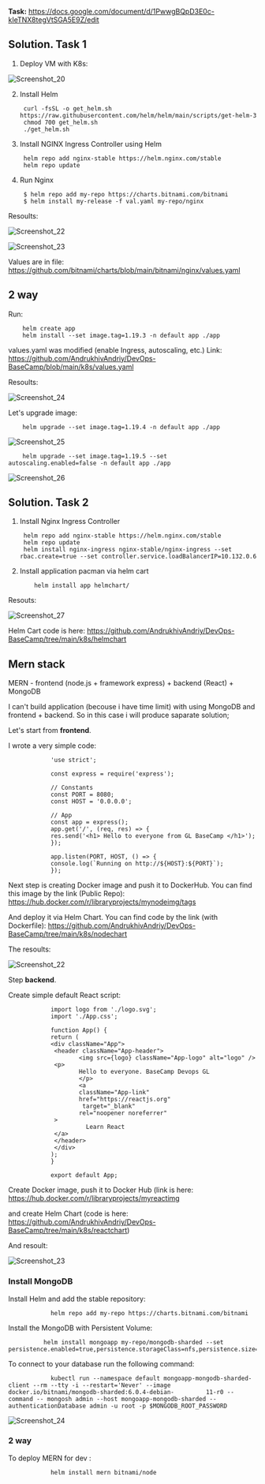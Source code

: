 **Task:** https://docs.google.com/document/d/1PwwgBQpD3E0c-kIeTNX8tegVtSGA5E9Z/edit

## Solution. Task 1

1. Deploy VM with K8s:

![Screenshot_20](https://user-images.githubusercontent.com/79985930/217516813-c7f40354-39a4-49a5-a582-39457f043454.png)

2. Install Helm

        curl -fsSL -o get_helm.sh https://raw.githubusercontent.com/helm/helm/main/scripts/get-helm-3
        chmod 700 get_helm.sh
        ./get_helm.sh
    
3. Install NGINX Ingress Controller using Helm

        helm repo add nginx-stable https://helm.nginx.com/stable
        helm repo update
    
4. Run Nginx

        $ helm repo add my-repo https://charts.bitnami.com/bitnami
        $ helm install my-release -f val.yaml my-repo/nginx

Resoults:

![Screenshot_22](https://user-images.githubusercontent.com/79985930/217541691-99980f2d-fda2-4559-9710-7c4913c5b59b.png)

![Screenshot_23](https://user-images.githubusercontent.com/79985930/217541860-cdcb05fe-73e1-489d-a3b3-579308c56106.png)

Values are in file: https://github.com/bitnami/charts/blob/main/bitnami/nginx/values.yaml

## 2 way

Run:

        helm create app
        helm install --set image.tag=1.19.3 -n default app ./app

values.yaml was modified (enable Ingress, autoscaling, etc.) Link: https://github.com/AndrukhivAndriy/DevOps-BaseCamp/blob/main/k8s/values.yaml

Resoults:

![Screenshot_24](https://user-images.githubusercontent.com/79985930/217559338-4c77888d-e7be-495c-83ac-1bdee3b17dd1.png)

Let's upgrade image:

        helm upgrade --set image.tag=1.19.4 -n default app ./app
        
![Screenshot_25](https://user-images.githubusercontent.com/79985930/217562505-a0dd3d4b-bf30-40af-8777-dfe96aa91dc7.png)

        helm upgrade --set image.tag=1.19.5 --set autoscaling.enabled=false -n default app ./app

![Screenshot_26](https://user-images.githubusercontent.com/79985930/217564486-e534a799-91be-4695-bcb6-1666ef917e05.png)


## Solution. Task 2

1. Install Nginx Ingress Controller

        helm repo add nginx-stable https://helm.nginx.com/stable
        helm repo update
        helm install nginx-ingress nginx-stable/nginx-ingress --set rbac.create=true --set controller.service.loadBalancerIP=10.132.0.6
        
2. Install application pacman via helm cart

           helm install app helmchart/    
           
Resouts:

![Screenshot_27](https://user-images.githubusercontent.com/79985930/217758782-ff2c0d86-9333-4899-b290-1222891acc0b.png)

Helm Cart code is here: https://github.com/AndrukhivAndriy/DevOps-BaseCamp/tree/main/k8s/helmchart

## Mern stack

MERN - frontend (node.js + framework express) + backend (React) + MongoDB

I can't build application (becouse i have time limit) with using MongoDB and frontend + backend. So in this case i will produce saparate solution;

Let's start from **frontend**.

I wrote a very simple code:

                'use strict';

                const express = require('express');

                // Constants
                const PORT = 8080;
                const HOST = '0.0.0.0';

                // App
                const app = express();
                app.get('/', (req, res) => {
                res.send('<h1> Hello to everyone from GL BaseCamp </h1>');
                });

                app.listen(PORT, HOST, () => {
                console.log(`Running on http://${HOST}:${PORT}`);
                });

Next step is creating Docker image and push it to DockerHub. You can find this image by the link (Public Repo): https://hub.docker.com/r/libraryprojects/mynodeimg/tags

And deploy it via Helm Chart. You can find code by the link (with Dockerfile): https://github.com/AndrukhivAndriy/DevOps-BaseCamp/tree/main/k8s/nodechart

The resoults:

![Screenshot_22](https://user-images.githubusercontent.com/79985930/218277262-6e4057bc-c581-4c1d-a7e7-ed8aa5d1f4bb.png)

Step **backend**.

Create simple default React script:

                import logo from './logo.svg';
                import './App.css';

                function App() {
                return (
                <div className="App">
                 <header className="App-header">
                        <img src={logo} className="App-logo" alt="logo" />
                 <p>
                        Hello to everyone. BaseCamp Devops GL
                        </p>
                        <a
                        className="App-link"
                        href="https://reactjs.org"
                         target="_blank"
                        rel="noopener noreferrer"
                 >
                          Learn React
                 </a>
                 </header>
                 </div>
                );
                }

                export default App;
                
Create Docker image, push it to Docker Hub (link is here: https://hub.docker.com/r/libraryprojects/myreactimg

and create Helm Chart (code is here: https://github.com/AndrukhivAndriy/DevOps-BaseCamp/tree/main/k8s/reactchart)

And resoult:

![Screenshot_23](https://user-images.githubusercontent.com/79985930/218280140-3c291d67-80ff-470f-a338-d391c63e345f.png)

### Install MongoDB

Install Helm and add the stable repository:

                helm repo add my-repo https://charts.bitnami.com/bitnami

Install the MongoDB with Persistent Volume:

              helm install mongoapp my-repo/mongodb-sharded --set persistence.enabled=true,persistence.storageClass=nfs,persistence.size=2Gi
                
To connect to your database run the following command:

                kubectl run --namespace default mongoapp-mongodb-sharded-client --rm --tty -i --restart='Never' --image docker.io/bitnami/mongodb-sharded:6.0.4-debian-         11-r0 --command -- mongosh admin --host mongoapp-mongodb-sharded --authenticationDatabase admin -u root -p $MONGODB_ROOT_PASSWORD
                
![Screenshot_24](https://user-images.githubusercontent.com/79985930/218297782-a2545652-2bbf-4c57-8920-4acc10f2f770.png)

### 2 way

To deploy MERN for dev :

                helm install mern bitnami/node
